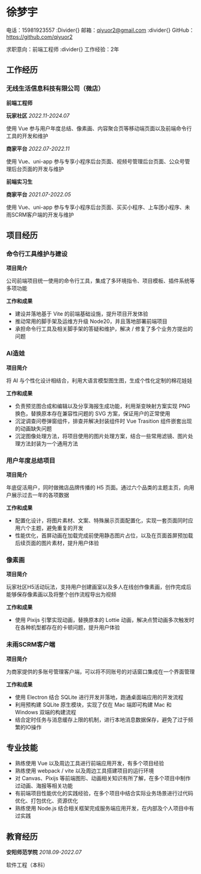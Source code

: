 # 徐梦宇

电话：15981923557 :Divider{} 邮箱：qiyuor2@gmail.com :divider{} GitHub：https://github.com/qiyuor2

求职意向：前端工程师 :divider{} 工作经验：2年


## 工作经历

### 无线生活信息科技有限公司（微店）

**前端工程师**

**玩家社区**  *2022.11-2024.07*

使用 Vue 参与用户年度总结、像素画、内容聚合页等移动端页面以及前端命令行工具的开发和维护

**商家平台**  *2022.07-2022.11*

使用 Vue、uni-app 参与专享小程序后台页面、视频号管理后台页面、公众号管理后台页面的开发与维护

**前端实习生**

**商家平台**  *2021.07-2022.05*

使用 Vue、uni-app 参与专享小程序后台页面、买买小程序、上车团小程序、未雨SCRM客户端的开发与维护

## 项目经历

### 命令行工具维护与建设

**项目简介**

公司前端项目统一使用的命令行工具，集成了多环境指令、项目模板、插件系统等多项功能

**工作和成果**

- 建设并落地基于 Vite 的前端基础设施，提升项目开发体验
- 推动常用的脚手架及运维方升级 Node20，并且落地部署前端项目
- 承担命令行工具及相关脚手架的答疑和维护，解决 / 修复了多个业务方提出的问题

### **AI造娃**

**项目简介**

将 AI 与个性化设计相结合，利用大语言模型图生图，生成个性化定制的棉花娃娃

**工作和成果**

- 负责预览图合成和编辑以及分享海报生成功能，利用渐变映射方案实现 PNG 换色，替换原本存在兼容性问题的 SVG 方案，保证用户的正常使用
- 沉淀调查问卷弹窗组件，排查并解决封装组件时 Vue Trasition 组件嵌套出现的动画缺失问题
- 沉淀图像处理方法，将项目使用的图片处理方案，结合一些常用滤镜、图片处理方法封装为一个通用方法


### 用户年度总结项目

**项目简介**

年底促活用户，同时做微店品牌传播的 H5 页面。通过六个品类的主题主页，向用户展示过去一年的各项数据

**工作和成果**

- 配置化设计，将图片素材、文案、特殊展示页面配置化，实现一套页面同时应用六个主题，避免重复的开发
- 性能优化，首屏动画在加载完成前使用静态图片占位，以及在页面首屏预加载后续页面的图片素材，提升用户体验


### 像素画

**项目简介**

玩家社区H5活动玩法，支持用户创建画室以及多人在线创作像素画，创作完成后能够保存像素画以及将整个创作流程导出为视频

**工作和成果**

- 使用 Pixijs 引擎实现动画，替换原本的 Lottie 动画，解决点赞动画多次触发时在各种机型都存在的卡顿问题，提升用户体验

### 未雨SCRM客户端

**项目简介**

为商家提供的多账号管理客户端，可以将不同账号的对话窗口集成在一个界面管理

**工作和成果**

- 使用 Electron 结合 SQLite 进行开发并落地，跑通桌面端应用的开发流程
- 利用预构建 SQLite 原生模块，实现了仅在 Mac 端即可构建 Mac 和 Windows 双端的构建流程
- 结合定时任务与消息缓存上限的机制，进行本地消息数据保存，避免了过于频繁的IO操作

## 专业技能

- 熟练使用 Vue 以及周边工具进行前端应用开发，有多个项目经验
- 熟练使用 webpack / vite 以及周边工具搭建项目的运行环境
- 对 Canvas、Pixijs 等前端图形、动画相关知识有所了解，在多个项目中制作过动画、海报等相关功能
- 有前端项目性能优化的实践经验，在多个项目中结合实际业务场景进行过代码优化、打包优化、资源优化
- 熟练使用 Node.js 结合相关框架完成服务端应用开发，在内部及个人项目中有过实践

## 教育经历

**安阳师范学院** *2018.09-2022.07*

软件工程（本科）